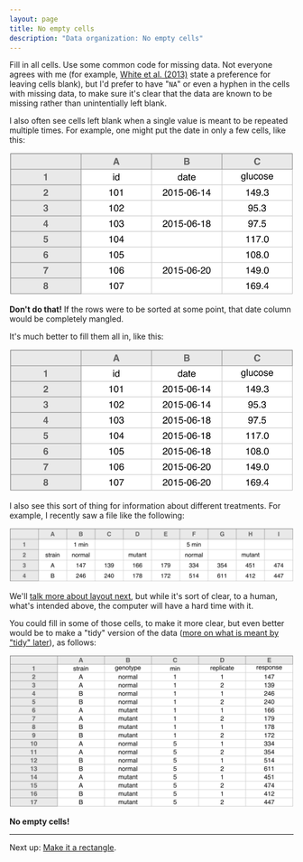 ```yaml
---
layout: page
title: No empty cells
description: "Data organization: No empty cells"
---
```




Fill in all cells. Use some common code for missing data.
Not everyone agrees with me (for example,
[White et al. (2013)](http://library.queensu.ca/ojs/index.php/IEE/article/view/4608/4898)
state a preference for leaving cells blank), but I'd prefer to have
"`NA`" or even a hyphen in the cells with missing data, to make sure
it's clear that the data are known to be missing rather than
unintentially left blank.

I also often see cells left blank when a single value is meant to be
repeated multiple times. For example, one might put the date in only a
few cells, like this:

![plot of chunk skipping_cells](Figs/no_empty_cells-skipping_cells-1.svg) 

**Don't do that!** If the rows were to be sorted at some point, that
date column would be completely mangled.

It's much better to fill them all in, like this:

![plot of chunk skipping_cells_fixed](Figs/no_empty_cells-skipping_cells_fixed-1.svg) 

I also see this sort of thing for information about different
treatments. For example, I recently saw a file like the following:

![plot of chunk more_skipping_cells](Figs/no_empty_cells-more_skipping_cells-1.svg) 

We'll [talk more about layout next](layout.html), but while it's sort
of clear, to a human, what's intended above, the computer will have a
hard time with it.

You could fill in some of those cells, to make it more clear, but even
better would be to make a "tidy" version of the data
([more on what is meant by "tidy" later](tidy.html)), as follows:

![plot of chunk more_skipping_cells_fixed](Figs/no_empty_cells-more_skipping_cells_fixed-1.svg) 

**No empty cells!**

---

Next up: [Make it a rectangle](layout.html).
